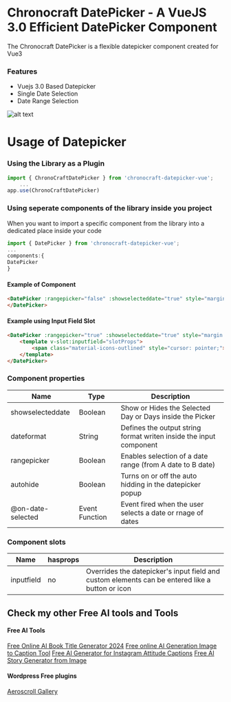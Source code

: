 # Chronocraft DatePicker - A VueJS 3.0 Efficient DatePicker Component
The Chronocraft DatePicker is a flexible datepicker component created for Vue3

### Features
- Vuejs 3.0 Based Datepicker
- Single Date Selection
- Date Range Selection


![alt text](https://gamepencils.com/datepicker_gif.gif)


# Usage of Datepicker
### Using the Library as a Plugin
```javascript
import { ChronoCraftDatePicker } from 'chronocraft-datepicker-vue';
    ...
app.use(ChronoCraftDatePicker)
```

### Using seperate components of the library inside you project
When you want to import a specific component from the library into a dedicated place inside your code
```javascript
import { DatePicker } from 'chronocraft-datepicker-vue';
...
components:{
DatePicker
}
```


#### Example of Component
```html
<DatePicker :rangepicker="false" :showselecteddate="true" style="margin: 0px auto;">
</DatePicker>
```

#### Example using Input Field Slot
```html
<DatePicker :rangepicker="true" :showselecteddate="true" style="margin: 0px auto;" @on-date-selected="OnDateSelected">
    <template v-slot:inputfield="slotProps">
        <span class="material-icons-outlined" style="cursor: pointer;">date_range</span>
    </template>
</DatePicker>
```

### Component properties

|  Name  | Type  | Description  |
|---|---|---|
|  showselecteddate  |  Boolean  |  Show or Hides the Selected Day or Days inside the Picker  |
|  dateformat  | String  | Defines the output string format writen inside the input component |
|  rangepicker  |  Boolean  |  Enables selection of a date range (from A date to B date) |
|  autohide  |  Boolean  |  Turns on or off the auto hidding in the datepicker popup |
|  @on-date-selected  |  Event Function   | Event fired when the user selects a date or rnage of dates  |

### Component slots

|  Name  | hasprops  | Description  |
|---|---|---|
|  inputfield  | no  | Overrides the datepicker's input field and custom elements can be entered like a button or icon




## Check my other Free AI tools and Tools

#### Free AI Tools
[Free Online AI Book Title Generator 2024](https://www.aeroscroll.com/free-online-ai-book-title-generator-2024/)
[Free online AI Generation Image to Caption Tool](https://www.aeroscroll.com/free-online-ai-generation-image-to-caption-tool/)
[Free AI Generator for Instagram Attitude Captions](https://www.aeroscroll.com/free-generator-for-instagram-attitude-captions/)
[Free AI Story Generator from Image](https://www.aeroscroll.com/free-ai-story-generator-from-image/)

#### Wordpress Free plugins
[Aeroscroll Gallery](https://wordpress.org/plugins/aeroscroll-gallery/)
